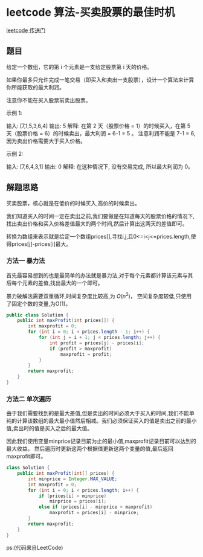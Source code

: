# leetcode 算法-买卖股票的最佳时机

[leetcode 传送门](https://leetcode-cn.com/problems/best-time-to-buy-and-sell-stock/)

## 题目

给定一个数组，它的第 i 个元素是一支给定股票第 i 天的价格。

如果你最多只允许完成一笔交易（即买入和卖出一支股票），设计一个算法来计算你所能获取的最大利润。

注意你不能在买入股票前卖出股票。

示例 1:

输入: [7,1,5,3,6,4]
输出: 5
解释: 在第 2 天（股票价格 = 1）的时候买入，在第 5 天（股票价格 = 6）的时候卖出，最大利润 = 6-1 = 5 。
     注意利润不能是 7-1 = 6, 因为卖出价格需要大于买入价格。

示例 2:

输入: [7,6,4,3,1]
输出: 0
解释: 在这种情况下, 没有交易完成, 所以最大利润为 0。

## 解题思路

买卖股票，核心就是在低价的时候买入,高价的时候卖出。

我们知道买入的时间一定在卖出之前,我们要做是在知道每天的股票价格的情况下,找出卖出价格和买入价格差值最大的两个时间,然后计算出这两天的差值即可。

转换为数组来表示就是给定一个数组prices[],寻找i,j,且0<=i<j<=prices.length,使得prices[j]-prices[i]最大。
### 方法一 暴力法

首先最容易想到的也是最简单的办法就是暴力法,对于每个元素都计算该元素与其后每个元素的差值,找出最大的一个即可。

暴力破解法需要双重循环,时间复杂度比较高,为 $O(n^2)$，
空间复杂度较低,只使用了固定个数的变量,为O(1)。
```java
public class Solution {
    public int maxProfit(int prices[]) {
        int maxprofit = 0;
        for (int i = 0; i < prices.length - 1; i++) {
            for (int j = i + 1; j < prices.length; j++) {
                int profit = prices[j] - prices[i];
                if (profit > maxprofit)
                    maxprofit = profit;
            }
        }
        return maxprofit;
    }
}
```

### 方法二 单次遍历
由于我们需要找到的是最大差值,但是卖出的时间必须大于买入的时间,我们不能单纯的计算该数组的最大最小值然后相减。我们必须保证买入的值是卖出之前的最小值,卖出时的值是买入之后的最大值。

因此我们使用变量minprice记录目前为止的最小值,maxprofit记录目前可以达到的最大收益。
然后遍历时更新这两个根据值更新这两个变量的值,最后返回maxprofit即可。
```java
class Solution {
    public int maxProfit(int[] prices) {
        int minprice = Integer.MAX_VALUE;
        int maxprofit = 0;
        for (int i = 0; i < prices.length; i++) {
            if (prices[i] < minprice)
                minprice = prices[i];
            else if (prices[i] - minprice > maxprofit)
                maxprofit = prices[i] - minprice;
        }
        return maxprofit;
    }
}
```
ps:(代码来自LeetCode)
